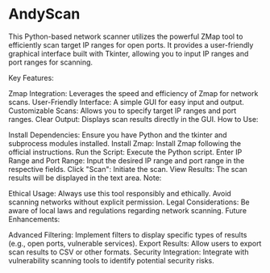 # AndyScan
This Python-based network scanner utilizes the powerful ZMap tool to efficiently scan target IP ranges for open ports. It provides a user-friendly graphical interface built with Tkinter, allowing you to input IP ranges and port ranges for scanning.

Key Features:

Zmap Integration: Leverages the speed and efficiency of Zmap for network scans.
User-Friendly Interface: A simple GUI for easy input and output.
Customizable Scans: Allows you to specify target IP ranges and port ranges.
Clear Output: Displays scan results directly in the GUI.
How to Use:

Install Dependencies: Ensure you have Python and the tkinter and subprocess modules installed.
Install Zmap: Install Zmap following the official instructions.
Run the Script: Execute the Python script.
Enter IP Range and Port Range: Input the desired IP range and port range in the respective fields.
Click "Scan": Initiate the scan.
View Results: The scan results will be displayed in the text area.
Note:

Ethical Usage: Always use this tool responsibly and ethically. Avoid scanning networks without explicit permission.
Legal Considerations: Be aware of local laws and regulations regarding network scanning.
Future Enhancements:

Advanced Filtering: Implement filters to display specific types of results (e.g., open ports, vulnerable services).
Export Results: Allow users to export scan results to CSV or other formats.
Security Integration: Integrate with vulnerability scanning tools to identify potential security risks.
